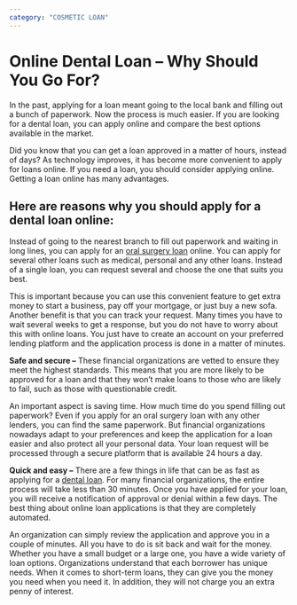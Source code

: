 ```yaml
---
category: "COSMETIC LOAN"
---
```


# Online Dental Loan – Why Should You Go For?

In the past, applying for a loan meant going to the local bank and filling out a bunch of paperwork. Now the process is much easier. If you are looking for a dental loan, you can apply online and compare the best options available in the market.

Did you know that you can get a loan approved in a matter of hours, instead of days? As technology improves, it has become more convenient to apply for loans online. If you need a loan, you should consider applying online. Getting a loan online has many advantages.

## Here are reasons why you should apply for a dental loan online:

Instead of going to the nearest branch to fill out paperwork and waiting in long lines, you can apply for an [oral surgery loan](https://dental.tlc.com.au/) online. You can apply for several other loans such as medical, personal and any other loans. Instead of a single loan, you can request several and choose the one that suits you best.

This is important because you can use this convenient feature to get extra money to start a business, pay off your mortgage, or just buy a new sofa. Another benefit is that you can track your request. Many times you have to wait several weeks to get a response, but you do not have to worry about this with online loans. You just have to create an account on your preferred lending platform and the application process is done in a matter of minutes.

**Safe and secure –** These financial organizations are vetted to ensure they meet the highest standards. This means that you are more likely to be approved for a loan and that they won’t make loans to those who are likely to fail, such as those with questionable credit.

An important aspect is saving time. How much time do you spend filling out paperwork? Even if you apply for an oral surgery loan with any other lenders, you can find the same paperwork. But financial organizations nowadays adapt to your preferences and keep the application for a loan easier and also protect all your personal data. Your loan request will be processed through a secure platform that is available 24 hours a day.

**Quick and easy –** There are a few things in life that can be as fast as applying for a [dental loan](https://dental.tlc.com.au/dental/). For many financial organizations, the entire process will take less than 30 minutes. Once you have applied for your loan, you will receive a notification of approval or denial within a few days. The best thing about online loan applications is that they are completely automated.

An organization can simply review the application and approve you in a couple of minutes. All you have to do is sit back and wait for the money. Whether you have a small budget or a large one, you have a wide variety of loan options. Organizations understand that each borrower has unique needs. When it comes to short-term loans, they can give you the money you need when you need it. In addition, they will not charge you an extra penny of interest.
